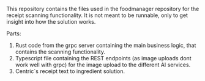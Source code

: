 This repository contains the files used in the foodmanager repository for the receipt scanning functionality. It is not meant to be runnable, only to get insight into how the solution works.

Parts:
1. Rust code from the grpc server containing the main business logic, that contains the scanning functionality. 
2. Typescript file containing the REST endpoints (as image uploads dont work well with grpc) for the image upload to the different AI services. 
3. Centric´s receipt text to ingredient solution.
